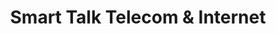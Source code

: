 ---
title: "Smart Talk Telecom & Internet"
url: /croydon/smart-talk-telecom-and-internet/
shop: computer
---